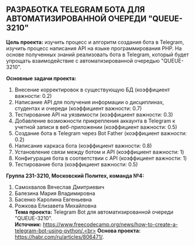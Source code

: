 ## РАЗРАБОТКА TELEGRAM БОТА ДЛЯ АВТОМАТИЗИРОВАННОЙ ОЧЕРЕДИ "QUEUE-3210"
**Цель проекта:** изучить процесс и алгоритм создания бота в Telegram, изучить процесс написания API на языке программирования PHP. На основе полученных знаний реализовать бота в Telegram, который будет упрощать взаимодействие с автоматизированной очередью "QUEUE-3210".

**Основные задачи проекта:**
1. Внесение корректировок в существующую БД (коэффициент важности: 0.2)
2. Написание API для получения информации о дисциплинах, студентах и очереди (коэффициент важности: 0.7)
3. Тестирование API на уязвимости (коэффициент важности: 0.3)
4. Добавление возможности прикрепления аккаунта в Telegram к учетной записи в веб-приложении (коэффициент важности: 0.5)
5. Создание бота в Telegram через Bot Father (коэффициент важности: 0.2)
6. Написание каркаса бота (коэффициент важности: 0.8)
7. Установление связи между ботом и API (коэффициент важности: 1)
8. Конфигурация бота в соответствии с API (коэффициент важности: 1)
9. Тестирование бота (коэффициент важности: 0.5)<br>

**Группа 231-3210, Московский Политех, команда №4:**
1.	Самохвалов Вячеслав Дмитриевич
2.	Балезина Мария Владимировна
3.	Басенко Каролина Евгеньевна
4.	Рожкова Елизавета Михайловна<br>
**Тема проекта:** Telegram Bot для автоматизированной очереди "QUEUE-3210".<br>
**Источник:** https://www.freecodecamp.org/news/how-to-create-a-telegram-bot-using-python/.<br>
**Основа проекта:** https://habr.com/ru/articles/806471/. 


